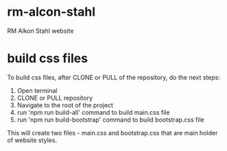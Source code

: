 # rm-alcon-stahl
RM Alkon Stahl website

# build css files
To build css files, after CLONE or PULL of the repository, do the next steps:
1. Open terminal
2. CLONE or PULL repository
3. Navigate to the root of the project
4. run 'npm run build-all' command to build main.css file
4. run 'npm run build-bootstrap' command to build bootstrap.css file

This will create two files - main.css and bootstrap.css that are main holder of website styles. 